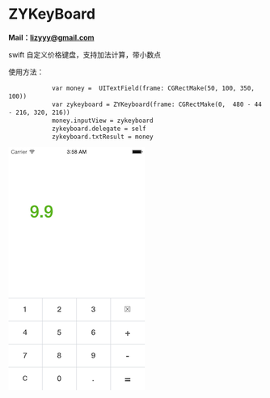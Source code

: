 ZYKeyBoard
==========
**Mail：lizyyy@gmail.com**  

swift 自定义价格键盘，支持加法计算，带小数点

使用方法：



                var money =  UITextField(frame: CGRectMake(50, 100, 350, 100))
                var zykeyboard = ZYKeyboard(frame: CGRectMake(0,  480 - 44 - 216, 320, 216))
                money.inputView = zykeyboard
                zykeyboard.delegate = self
                zykeyboard.txtResult = money
                
                
                
                
![github](https://raw.githubusercontent.com/lizyyy/ZYKeyBoard/master/1.png "github")
